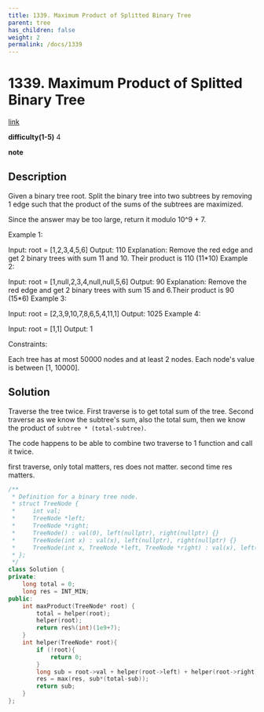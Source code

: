 ```yaml
---
title: 1339. Maximum Product of Splitted Binary Tree
parent: tree
has_children: false
weight: 2
permalink: /docs/1339
---
```

# 1339. Maximum Product of Splitted Binary Tree

[link](https://leetcode.com/problems/maximum-product-of-splitted-binary-tree/)

**difficulty(1-5)**
4

**note**

## Description

Given a binary tree root. Split the binary tree into two subtrees by removing 1 edge such that the product of the sums of the subtrees are maximized.

Since the answer may be too large, return it modulo 10^9 + 7.

 

Example 1:



Input: root = [1,2,3,4,5,6]
Output: 110
Explanation: Remove the red edge and get 2 binary trees with sum 11 and 10. Their product is 110 (11*10)
Example 2:



Input: root = [1,null,2,3,4,null,null,5,6]
Output: 90
Explanation:  Remove the red edge and get 2 binary trees with sum 15 and 6.Their product is 90 (15*6)
Example 3:

Input: root = [2,3,9,10,7,8,6,5,4,11,1]
Output: 1025
Example 4:

Input: root = [1,1]
Output: 1
 

Constraints:

Each tree has at most 50000 nodes and at least 2 nodes.
Each node's value is between [1, 10000].

## Solution

Traverse the tree twice. First traverse is to get total sum of the tree. Second traverse as we know the subtree's sum, also the total sum, then we know the product of `subtree * (total-subtree)`.

The code happens to be able to combine two traverse to 1 function and call it twice.

first traverse, only total matters, res does not matter.
second time res matters.

```c++
/**
 * Definition for a binary tree node.
 * struct TreeNode {
 *     int val;
 *     TreeNode *left;
 *     TreeNode *right;
 *     TreeNode() : val(0), left(nullptr), right(nullptr) {}
 *     TreeNode(int x) : val(x), left(nullptr), right(nullptr) {}
 *     TreeNode(int x, TreeNode *left, TreeNode *right) : val(x), left(left), right(right) {}
 * };
 */
class Solution {
private:
    long total = 0;
    long res = INT_MIN;
public:
    int maxProduct(TreeNode* root) {
        total = helper(root);
        helper(root);
        return res%(int)(1e9+7);
    }
    int helper(TreeNode* root){
        if (!root){
            return 0;
        }
        long sub = root->val + helper(root->left) + helper(root->right);
        res = max(res, sub*(total-sub));
        return sub;
    }
};
```